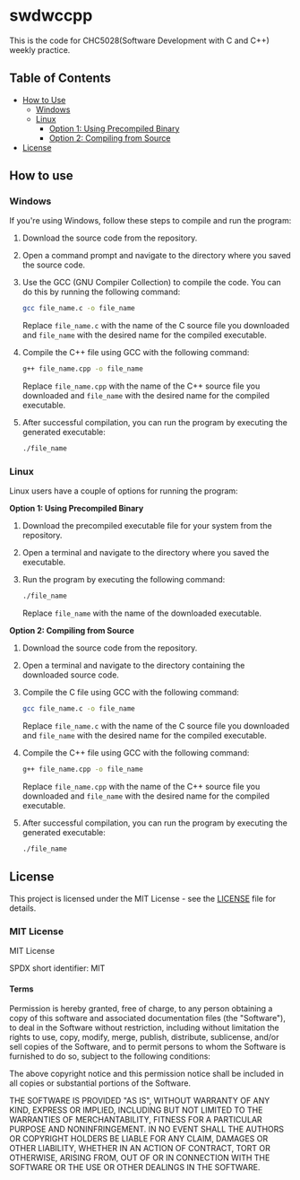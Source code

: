 # swdwccpp

This is the code for CHC5028(Software Development with C and C++) weekly practice.

## Table of Contents
- [How to Use](#how-to-use)
  - [Windows](#windows)
  - [Linux](#linux)
    - [Option 1: Using Precompiled Binary](#option-1-using-precompiled-binary)
    - [Option 2: Compiling from Source](#option-2-compiling-from-source)
- [License](#license)

## How to use

### Windows

If you're using Windows, follow these steps to compile and run the program:

1. Download the source code from the repository.

2. Open a command prompt and navigate to the directory where you saved the source code.

3. Use the GCC (GNU Compiler Collection) to compile the code. You can do this by running the following command:

    ```bash
    gcc file_name.c -o file_name
    ```

   Replace `file_name.c` with the name of the C source file you downloaded and `file_name` with the desired name for the compiled executable.

4. Compile the C++ file using GCC with the following command:

    ```bash
    g++ file_name.cpp -o file_name
    ```

   Replace `file_name.cpp` with the name of the C++ source file you downloaded and `file_name` with the desired name for the compiled executable.

5. After successful compilation, you can run the program by executing the generated executable:

    ```bash
    ./file_name
    ```

### Linux

Linux users have a couple of options for running the program:

**Option 1: Using Precompiled Binary**

1. Download the precompiled executable file for your system from the repository.

2. Open a terminal and navigate to the directory where you saved the executable.

3. Run the program by executing the following command:

    ```bash
    ./file_name
    ```

   Replace `file_name` with the name of the downloaded executable.

**Option 2: Compiling from Source**

1. Download the source code from the repository.

2. Open a terminal and navigate to the directory containing the downloaded source code.

3. Compile the C file using GCC with the following command:

    ```bash
    gcc file_name.c -o file_name
    ```

   Replace `file_name.c` with the name of the C source file you downloaded and `file_name` with the desired name for the compiled executable.
4. Compile the C++ file using GCC with the following command:

    ```bash
    g++ file_name.cpp -o file_name
    ```

   Replace `file_name.cpp` with the name of the C++ source file you downloaded and `file_name` with the desired name for the compiled executable.

5. After successful compilation, you can run the program by executing the generated executable:

    ```bash
    ./file_name
    ```

## License

This project is licensed under the MIT License - see the [LICENSE](LICENSE) file for details.

### MIT License

MIT License

SPDX short identifier: MIT

#### Terms

Permission is hereby granted, free of charge, to any person obtaining a copy
of this software and associated documentation files (the "Software"), to deal
in the Software without restriction, including without limitation the rights
to use, copy, modify, merge, publish, distribute, sublicense, and/or sell
copies of the Software, and to permit persons to whom the Software is
furnished to do so, subject to the following conditions:

The above copyright notice and this permission notice shall be included in all
copies or substantial portions of the Software.

THE SOFTWARE IS PROVIDED "AS IS", WITHOUT WARRANTY OF ANY KIND, EXPRESS OR
IMPLIED, INCLUDING BUT NOT LIMITED TO THE WARRANTIES OF MERCHANTABILITY,
FITNESS FOR A PARTICULAR PURPOSE AND NONINFRINGEMENT. IN NO EVENT SHALL THE
AUTHORS OR COPYRIGHT HOLDERS BE LIABLE FOR ANY CLAIM, DAMAGES OR OTHER
LIABILITY, WHETHER IN AN ACTION OF CONTRACT, TORT OR OTHERWISE, ARISING FROM,
OUT OF OR IN CONNECTION WITH THE SOFTWARE OR THE USE OR OTHER DEALINGS IN THE
SOFTWARE.
